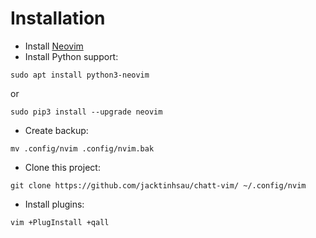 # Installation
- Install [Neovim](https://neovim.io/)
- Install Python support:
```
sudo apt install python3-neovim
```
or
```
sudo pip3 install --upgrade neovim
```
- Create backup:
```
mv .config/nvim .config/nvim.bak
```
- Clone this project:
```
git clone https://github.com/jacktinhsau/chatt-vim/ ~/.config/nvim
```
- Install plugins:
```
vim +PlugInstall +qall
```

